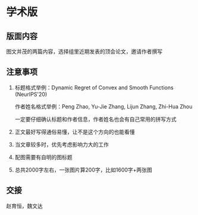 # 学术版

## 版面内容

图文并茂的两篇内容，选择组里近期发表的顶会论文，邀请作者撰写

## 注意事项

1. 标题格式举例：Dynamic Regret of Convex and Smooth Functions (NeurIPS'20)

   作者姓名格式举例：Peng Zhao, Yu-Jie Zhang, Lijun Zhang, Zhi-Hua Zhou

   一定要仔细确认标题和作者信息，作者姓名也会有自己常用的拼写方式

2. 正文最好写得通俗易懂，让不是这个方向的也能看懂

3. 当文章较多时，优先考虑影响力大的工作

4. 配图需要有自明的图标题

5. 总共2000字左右，一张图片算200字，比如1600字+两张图

## 交接

赵育恒，魏文达

<script type="text/javascript">
window.addEventListener("load", function() {
  var click_handle = function() {
    if (this.href.substr(-5) == ".html") {
      location.href = this.href;
    } else {
      location.href = "../index.html";
    }
  };
  var as = document.querySelectorAll(".chapter a, .navigation-prev, .navigation-next");
  for (var i = 0; i < as.length; i++) {
    as[i].addEventListener("click", click_handle, true);
    as[i].title = as[i].innerText;
  }
});
</script>